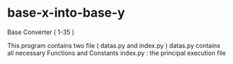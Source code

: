 # base-x-into-base-y
Base Converter ( 1-35 ) 

This program contains two file ( datas.py and index.py )
    datas.py contains all necessary Functions and Constants
    index.py : the principal execution file
